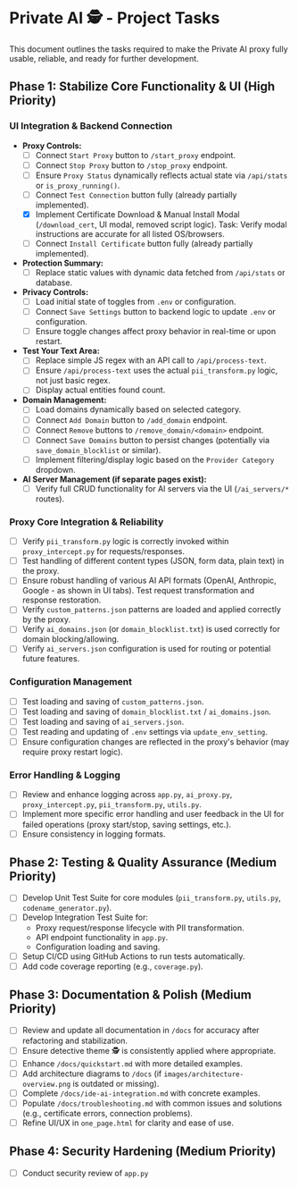 # Private AI 🕵️ - Project Tasks

This document outlines the tasks required to make the Private AI proxy fully usable, reliable, and ready for further development.

## Phase 1: Stabilize Core Functionality & UI (High Priority)

### UI Integration & Backend Connection
- **Proxy Controls:**
  - [ ] Connect `Start Proxy` button to `/start_proxy` endpoint.
  - [ ] Connect `Stop Proxy` button to `/stop_proxy` endpoint.
  - [ ] Ensure `Proxy Status` dynamically reflects actual state via `/api/stats` or `is_proxy_running()`.
  - [ ] Connect `Test Connection` button fully (already partially implemented).
  - [x] Implement Certificate Download & Manual Install Modal (`/download_cert`, UI modal, removed script logic). Task: Verify modal instructions are accurate for all listed OS/browsers.
  - [ ] Connect `Install Certificate` button fully (already partially implemented).
- **Protection Summary:**
  - [ ] Replace static values with dynamic data fetched from `/api/stats` or database.
- **Privacy Controls:**
  - [ ] Load initial state of toggles from `.env` or configuration.
  - [ ] Connect `Save Settings` button to backend logic to update `.env` or configuration.
  - [ ] Ensure toggle changes affect proxy behavior in real-time or upon restart.
- **Test Your Text Area:**
  - [ ] Replace simple JS regex with an API call to `/api/process-text`.
  - [ ] Ensure `/api/process-text` uses the actual `pii_transform.py` logic, not just basic regex.
  - [ ] Display actual entities found count.
- **Domain Management:**
  - [ ] Load domains dynamically based on selected category.
  - [ ] Connect `Add Domain` button to `/add_domain` endpoint.
  - [ ] Connect `Remove` buttons to `/remove_domain/<domain>` endpoint.
  - [ ] Connect `Save Domains` button to persist changes (potentially via `save_domain_blocklist` or similar).
  - [ ] Implement filtering/display logic based on the `Provider Category` dropdown.
- **AI Server Management (if separate pages exist):**
  - [ ] Verify full CRUD functionality for AI servers via the UI (`/ai_servers/*` routes).

### Proxy Core Integration & Reliability
- [ ] Verify `pii_transform.py` logic is correctly invoked within `proxy_intercept.py` for requests/responses.
- [ ] Test handling of different content types (JSON, form data, plain text) in the proxy.
- [ ] Ensure robust handling of various AI API formats (OpenAI, Anthropic, Google - as shown in UI tabs). Test request transformation and response restoration.
- [ ] Verify `custom_patterns.json` patterns are loaded and applied correctly by the proxy.
- [ ] Verify `ai_domains.json` (or `domain_blocklist.txt`) is used correctly for domain blocking/allowing.
- [ ] Verify `ai_servers.json` configuration is used for routing or potential future features.

### Configuration Management
- [ ] Test loading and saving of `custom_patterns.json`.
- [ ] Test loading and saving of `domain_blocklist.txt` / `ai_domains.json`.
- [ ] Test loading and saving of `ai_servers.json`.
- [ ] Test reading and updating of `.env` settings via `update_env_setting`.
- [ ] Ensure configuration changes are reflected in the proxy's behavior (may require proxy restart logic).

### Error Handling & Logging
- [ ] Review and enhance logging across `app.py`, `ai_proxy.py`, `proxy_intercept.py`, `pii_transform.py`, `utils.py`.
- [ ] Implement more specific error handling and user feedback in the UI for failed operations (proxy start/stop, saving settings, etc.).
- [ ] Ensure consistency in logging formats.

## Phase 2: Testing & Quality Assurance (Medium Priority)

- [ ] Develop Unit Test Suite for core modules (`pii_transform.py`, `utils.py`, `codename_generator.py`).
- [ ] Develop Integration Test Suite for:
  - Proxy request/response lifecycle with PII transformation.
  - API endpoint functionality in `app.py`.
  - Configuration loading and saving.
- [ ] Setup CI/CD using GitHub Actions to run tests automatically.
- [ ] Add code coverage reporting (e.g., `coverage.py`).

## Phase 3: Documentation & Polish (Medium Priority)

- [ ] Review and update all documentation in `/docs` for accuracy after refactoring and stabilization.
- [ ] Ensure detective theme 🕵️ is consistently applied where appropriate.
- [ ] Enhance `/docs/quickstart.md` with more detailed examples.
- [ ] Add architecture diagrams to `/docs` (if `images/architecture-overview.png` is outdated or missing).
- [ ] Complete `/docs/ide-ai-integration.md` with concrete examples.
- [ ] Populate `/docs/troubleshooting.md` with common issues and solutions (e.g., certificate errors, connection problems).
- [ ] Refine UI/UX in `one_page.html` for clarity and ease of use.

## Phase 4: Security Hardening (Medium Priority)

- [ ] Conduct security review of `app.py`